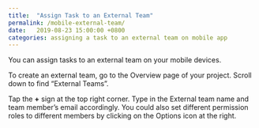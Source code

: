 ```yaml
---
title:  "Assign Task to an External Team"
permalink: /mobile-external-team/
date:   2019-08-23 15:00:00 +0800
categories: assigning a task to an external team on mobile app
---
```

You can assign tasks to an external team on your mobile devices. 

To create an external team, go to the Overview page of your project. Scroll down to find “External Teams”. 


Tap the **+** sign at the top right corner. Type in the External team name and team member’s email accordingly. You could also set different permission roles to different members by clicking on the Options icon at the right. 